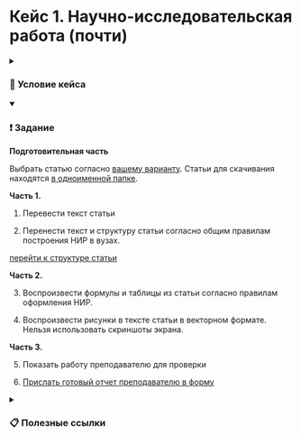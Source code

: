 # Кейс 1. Научно-исследовательская работа (почти)

<details>
  <summary><h3>📖 Условие кейса</h3></summary>

  В процессе обучения в высшем учебном заведении вы неоднократно столкнетесь с курсовыми и научно-исследовательскими работами. Для оформления подобного рода работ существует [государственный стандарт 7.32 от 2017 года](https://www.consultant.ru/document/cons_doc_LAW_292293/). В данном кейсе вам необходимо составить научный отчет согласно данному ГОСТу по оформлению НИРа. В качестве исходного материала вам предлагается перевести зарубежную статью по теме банковского дела и финансов.

</details>

<details open> 
  <summary><h3>❗ Задание</h3></summary>
  
  **Подготовительная часть**

  Выбрать статью согласно [вашему варианту](https://docs.google.com/spreadsheets/d/1NA14YElz6Jfmcqx8Wv3Jef1nThxuUeKgljbuVWBeqfk/edit?usp=sharing). Статьи для скачивания находятся [в одноименной папке](./Статьи/).

  **Часть 1.**
  
  1. Перевести текст статьи

  2. Перенести текст и структуру статьи согласно общим правилам построения НИР в вузах.
  
  [перейти к структуре статьи](#структура-статьи)

  **Часть 2.**

  3. Воспроизвести формулы и таблицы из статьи согласно правилам оформления НИР.
  
  4. Воспроизвести рисунки в тексте статьи в векторном формате. Нельзя использовать скриншоты экрана.
  
  **Часть 3.**
  
  5. Показать работу преподавателю для проверки

  6. [Прислать готовый отчет преподавателю в форму](https://forms.yandex.ru/cloud/66f546fb3e9d0840a72fe8df/)

</details>

<details> 
  <summary><h3>📋 Полезные ссылки</h3></summary>
  
  [Документ ГОСТ можно посмотреть по ссылке](https://www.consultant.ru/document/cons_doc_LAW_292293/)

  [Титульный лист вы можете скачать по ссылке](Титульный%20лист%20(пример%20для%20ФФБ).docx)

  [Подсказки по работе с редактором MS Word вы найдете в инструкции по ссылке](./Подсказки%20по%20работе%20с%20Word/)

  [Примерный результат работы по ссылке](./ВКР%20Маг%20Пышков%201.docx)

  #### Для перевода

  * [DeepL](www.deepl.com)
  * [Google Docs](https://docs.google.com/)
  * [Yandex Translate](https://translate.yandex.ru/)
  * [Google Translate](https://translate.google.com/)
  * [Multitran](https://www.multitran.com/)

  #### Для векторных изображений

  * [Draw.io](https://app.diagrams.net/)

  #### Структура статьи

  * Аннотация
  * Введение
  * Глава 1. Литературны обзор/Теория
    * 1.1. Подглава
    * 1.2. Подглава
    * 1.3. Подглава
  * Глава 2. Анализ проблемы исследования
    * 2.1. Подглава
    * 2.2. Подглава
    * 2.3. Подглава
  * Глава 3. Обсуждение результатов и рекомендации
    * 3.1. Подглава
    * 3.2. Подглава
    * 3.3. Подглава
  * Заключение
  * Список литературных источников

</details>